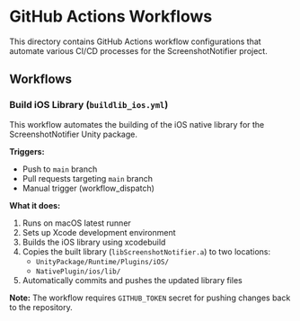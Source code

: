 # GitHub Actions Workflows

This directory contains GitHub Actions workflow configurations that automate various CI/CD processes for the ScreenshotNotifier project.

## Workflows

### Build iOS Library (`buildlib_ios.yml`)

This workflow automates the building of the iOS native library for the ScreenshotNotifier Unity package.

**Triggers:**

- Push to `main` branch
- Pull requests targeting `main` branch
- Manual trigger (workflow_dispatch)

**What it does:**

1. Runs on macOS latest runner
2. Sets up Xcode development environment
3. Builds the iOS library using xcodebuild
4. Copies the built library (`libScreenshotNotifier.a`) to two locations:
   - `UnityPackage/Runtime/Plugins/iOS/`
   - `NativePlugin/ios/lib/`
5. Automatically commits and pushes the updated library files

**Note:** The workflow requires `GITHUB_TOKEN` secret for pushing changes back to the repository.
